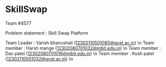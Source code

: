 # SkillSwap

Team #4577

Problem statement : Skill Swap Platform 

Team Leader : Vansh bhanushali (12302110501085@gcet.ac.in) \n
Team member : Harsh mange (12302080701032@mbit.edu.in) \n
Team member : Dax patel (12302080701016@mbit.edu.in) \n
Team member : Kush patel (12302110501032@gcet.ac.in) \n
